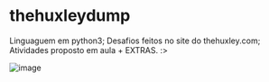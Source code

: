 # thehuxleydump

Linguaguem em python3;
Desafios feitos no site do thehuxley.com;
Atividades proposto em aula + EXTRAS. :>

![image](https://user-images.githubusercontent.com/75710725/167303192-11e0fba4-a9dd-4dd7-8179-a9949d970753.png)
